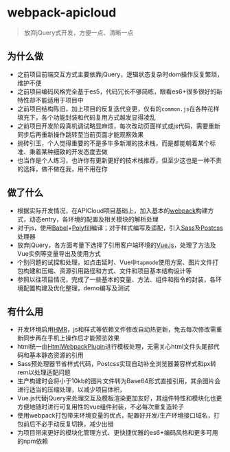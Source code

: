 # webpack-apicloud
> 放弃jQuery式开发，方便一点、清晰一点

## 为什么做
- 之前项目前端交互方式主要依靠jQuery，逻辑状态复杂时dom操作反复繁琐，维护不便
- 之前项目编码风格完全基于es5，代码冗长不够简练，眼看es6+很多很好的新特性却不能适用于项目中
- 之前项目结构陈旧，加上项目的反复迭代变更，仅有的`common.js`在各种花样填充下，各个功能封装和代码复用方式越发显得凌乱
- 之前项目开发阶段真机调试略显麻烦，每次改动页面样式或js代码，需要重新同步后再重新操作跳转至当前页面才能观察效果
- 抛砖引玉，个人觉得重要的不是多牛多新潮的技术栈，而是都能朝着某个标准、秉着某种细致的开发态度去做
- 也当作是个人练习，也许你有更新更好的技术栈推荐，但至少这也是一种不贵的选择，做不做在我，用不用在你

## 做了什么
- 根据实际开发情况，在APICloud项目基础上，加入基本的[webpack](https://webpack.docschina.org/concepts)构建方式，动态entry，各环境的配置及相关模块的解析处理
- 对于js，使用[Babel](https://babel.docschina.org)+[Polyfill](https://babel.docschina.org/docs/en/babel-polyfill)编译；对于样式编写及适配，引入[Sass](https://www.sass.hk)及[Postcss](https://www.postcss.com.cn)处理器
- 放弃jQuery，各方面考量下选择了引用客户端环境的[Vue.js](https://cn.vuejs.org/v2/guide)，处理了方法及Vue实例等变量导出及使用方式
- 个别问题的试探和处理，如点击延时、Vue中`tapmode`使用方案、图片文件打包构建和压缩、资源引用路径和方式、文件和项目基本结构设计等
- 参照以往项目情况，完成了一些基本的变量、方法、组件和指令的封装，各环境配置构建及优化整理，demo编写及测试

## 有什么用
- 开发环境启用[HMR](https://webpack.docschina.org/concepts/hot-module-replacement)，js和样式等依赖文件修改自动热更新，免去每次修改需重新同步再在手机上操作后才能预览效果
- html统一由[HtmlWebpackPlugin](https://webpack.docschina.org/plugins/html-webpack-plugin)进行模板处理，无需关心html文件头尾部代码和基本静态资源的引用
- Sass预处理器节省样式代码，Postcss实现自动补全浏览器兼容样式和px转rem以处理适配问题
- 生产构建时会将小于10kb的图片文件转为Base64形式直接引用，其余图片会进行适当的压缩处理，以减少项目体积，
- Vue.js代替jQuery来处理交互及模板渲染更加友好，其组件特性和模块化也更方便地随时进行可复用性的vue组件封装，不必每次重复造轮子
- 使用webpack打包带来环境变量的优点，配置好开发/生产环境接口域名，打包前后不必手动反复切换，减少出错
- 为项目带来更好的模块化管理方式、更快捷优雅的es6+编码风格和更多可用的npm依赖

